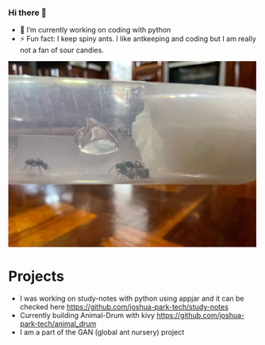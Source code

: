 ### Hi there 👋 

- 🔭 I’m currently working on coding with python
- ⚡ Fun fact: I keep spiny ants. I like antkeeping and coding but I am really not a fan of sour candies. 

![image](/IMG_0077.jpg)



# Projects 
- I was working on study-notes with python using appjar and it can be checked here https://github.com/joshua-park-tech/study-notes
- Currently building Animal-Drum with kivy https://github.com/joshua-park-tech/animal_drum
- I am a part of the GAN (global ant nursery) project 
<!--

**joshua-park-tech/Joshua-park-tech** is a ✨ _special_ ✨ repository because its `README.md` (this file) appears on your GitHub profile.

Here are some ideas to get you started:




-->
